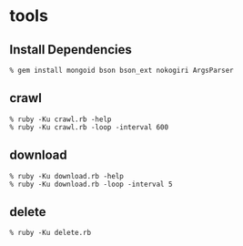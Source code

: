 tools
=====

Install Dependencies
--------------------

    % gem install mongoid bson bson_ext nokogiri ArgsParser

crawl
-----

    % ruby -Ku crawl.rb -help
    % ruby -Ku crawl.rb -loop -interval 600


download
--------

    % ruby -Ku download.rb -help
    % ruby -Ku download.rb -loop -interval 5


delete
------

    % ruby -Ku delete.rb
